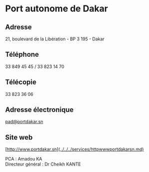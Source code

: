 # Port autonome de Dakar

**Adresse**
-----------

21, boulevard de la Libération - BP 3 195 - Dakar

**Téléphone**
-------------

33 849 45 45 / 33 823 14 70

**Télécopie**
-------------

33 823 36 06

**Adresse électronique**
------------------------

[pad@portdakar.sn](../../../services/padportdakarsn.md)

**Site web**
------------

[http://www.portdakar.sn](../../../services/httpwwwportdakarsn.md)

PCA : Amadou KA  
Directeur général : Dr Cheikh KANTE